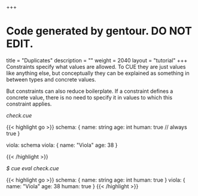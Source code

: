 +++
# Code generated by gentour. DO NOT EDIT.
title = "Duplicates"
description = ""
weight = 2040
layout = "tutorial"
+++
Constraints specify what values are allowed.
To CUE they are just values like anything else,
but conceptually they can be explained as something in between types and
concrete values.

But constraints can also reduce boilerplate.
If a constraint defines a concrete value, there is no need
to specify it in values to which this constraint applies.


<a id="td-block-padding" class="td-offset-anchor"></a>
<section class="row td-box td-box--white td-box--gradient td-box--height-auto">
<div class="col-lg-6 mr-0">
<i>check.cue</i>
<p>
{{< highlight go >}}
schema: {
    name:  string
    age:   int
    human: true // always true
}

viola: schema
viola: {
    name: "Viola"
    age:  38
}

{{< /highlight >}}
<br>
</div>

<div class="col-lg-6 ml-0"><i>$ cue eval check.cue</i>
<p>
{{< highlight go >}}
schema: {
    name:  string
    age:   int
    human: true
}
viola: {
    name:  "Viola"
    age:   38
    human: true
}
{{< /highlight >}}
</div>
</section>